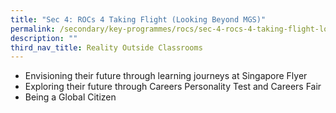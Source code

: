 ```yaml
---
title: "Sec 4: ROCs 4 Taking Flight (Looking Beyond MGS)"
permalink: /secondary/key-programmes/rocs/sec-4-rocs-4-taking-flight-looking-beyond-mgs/
description: ""
third_nav_title: Reality Outside Classrooms
---
```


*   Envisioning their future through learning journeys at Singapore Flyer
*   Exploring their future through Careers Personality Test and Careers Fair
*   Being a Global Citizen